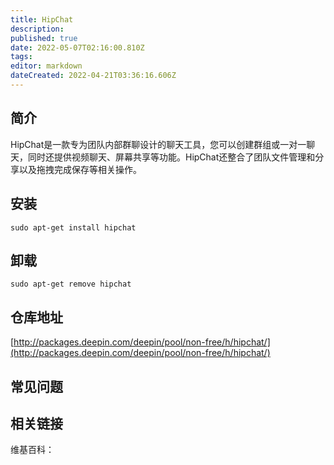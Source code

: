 ```yaml
---
title: HipChat
description: 
published: true
date: 2022-05-07T02:16:00.810Z
tags: 
editor: markdown
dateCreated: 2022-04-21T03:36:16.606Z
---
```


## 简介

HipChat是一款专为团队内部群聊设计的聊天工具，您可以创建群组或一对一聊天，同时还提供视频聊天、屏幕共享等功能。HipChat还整合了团队文件管理和分享以及拖拽完成保存等相关操作。

## 安装

`sudo apt-get install hipchat`

## 卸载

`sudo apt-get remove hipchat`

## 仓库地址

[http://packages.deepin.com/deepin/pool/non-free/h/hipchat/](http://packages.deepin.com/deepin/pool/non-free/h/hipchat/)


## 常见问题


## 相关链接

维基百科：